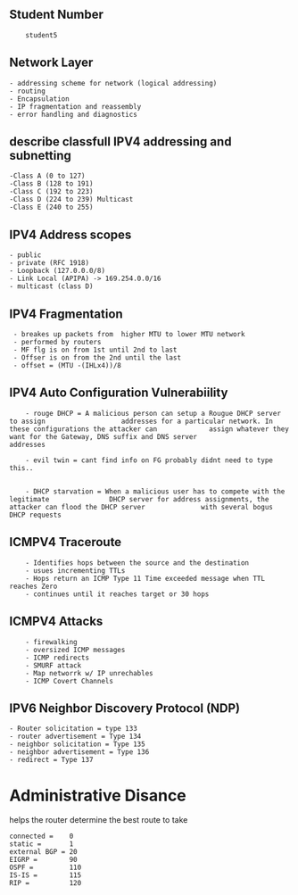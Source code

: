 ## Student Number

        student5


## Network Layer 
    - addressing scheme for network (logical addressing)
    - routing 
    - Encapsulation
    - IP fragmentation and reassembly
    - error handling and diagnostics

## describe classfull IPV4 addressing and subnetting 

    -Class A (0 to 127)
    -Class B (128 to 191)
    -Class C (192 to 223)
    -Class D (224 to 239) Multicast
    -Class E (240 to 255)
    
## IPV4 Address scopes

    - public
    - private (RFC 1918)
    - Loopback (127.0.0.0/8)
    - Link Local (APIPA) -> 169.254.0.0/16
    - multicast (class D)

## IPV4 Fragmentation
     - breakes up packets from  higher MTU to lower MTU network
     - performed by routers
     - MF flg is on from 1st until 2nd to last
     - Offser is on from the 2nd until the last
     - offset = (MTU -(IHLx4))/8

## IPV4 Auto Configuration Vulnerabiility 

        - rouge DHCP = A malicious person can setup a Rougue DHCP server to assign                   addresses for a particular network. In these configurations the attacker can             assign whatever they want for the Gateway, DNS suffix and DNS server                     addresses
        
        - evil twin = cant find info on FG probably didnt need to type this..
    
        
        - DHCP starvation = When a malicious user has to compete with the legitimate               DHCP server for address assignments, the attacker can flood the DHCP server              with several bogus DHCP requests


## ICMPV4 Traceroute

        - Identifies hops between the source and the destination
        - usues incrementing TTLs
        - Hops return an ICMP Type 11 Time exceeded message when TTL reaches Zero
        - continues until it reaches target or 30 hops
    
## ICMPV4 Attacks 

        - firewalking 
        - oversized ICMP messages 
        - ICMP redirects
        - SMURF attack
        - Map networrk w/ IP unrechables 
        - ICMP Covert Channels 

## IPV6 Neighbor Discovery Protocol (NDP)

    - Router solicitation = type 133
    - router advertisement = Type 134
    - neighbor solicitation = Type 135
    - neighbor advertisement = Type 136
    - redirect = Type 137

# Administrative Disance 
helps the router determine the best route to take

    connected =    0
    static =       1
    external BGP = 20
    EIGRP =        90
    OSPF =         110
    IS-IS =        115
    RIP =          120


    
    

